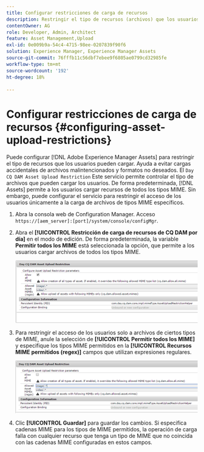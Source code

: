 ```yaml
---
title: Configurar restricciones de carga de recursos
description: Restringir el tipo de recursos (archivos) que los usuarios pueden cargar
contentOwner: AG
role: Developer, Admin, Architect
feature: Asset Management,Upload
exl-id: 0e009b9a-54c4-4715-98ee-0207839f90f6
solution: Experience Manager, Experience Manager Assets
source-git-commit: 76fffb11c56dbf7ebee9f6805ae0799cd32985fe
workflow-type: tm+mt
source-wordcount: '192'
ht-degree: 18%

---
```


# Configurar restricciones de carga de recursos {#configuring-asset-upload-restrictions}

Puede configurar [!DNL Adobe Experience Manager Assets] para restringir el tipo de recursos que los usuarios pueden cargar. Ayuda a evitar cargas accidentales de archivos malintencionados y formatos no deseados. El `Day CQ DAM Asset Upload Restriction` Este servicio permite controlar el tipo de archivos que pueden cargar los usuarios. De forma predeterminada, [!DNL Assets] permite a los usuarios cargar recursos de todos los tipos MIME. Sin embargo, puede configurar el servicio para restringir el acceso de los usuarios únicamente a la carga de archivos de tipos MIME específicos.

1. Abra la consola web de Configuration Manager. Acceso `https://[aem_server]:[port]/system/console/configMgr`.
1. Abra el **[!UICONTROL Restricción de carga de recursos de CQ DAM por día]** en el modo de edición. De forma predeterminada, la variable **Permitir todos los MIME** está seleccionada la opción, que permite a los usuarios cargar archivos de todos los tipos MIME.

   ![chlimage_1-378](assets/chlimage_1-378.png)

1. Para restringir el acceso de los usuarios solo a archivos de ciertos tipos de MIME, anule la selección de **[!UICONTROL Permitir todos los MIME]** y especifique los tipos MIME permitidos en la **[!UICONTROL Recursos MIME permitidos (regex)]** campos que utilizan expresiones regulares.

   ![chlimage_1-379](assets/chlimage_1-379.png)

1. Clic **[!UICONTROL Guardar]** para guardar los cambios. Si especifica cadenas MIME para los tipos de MIME permitidos, la operación de carga falla con cualquier recurso que tenga un tipo de MIME que no coincida con las cadenas MIME configuradas en estos campos.
